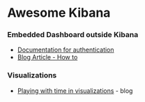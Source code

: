 # Awesome Kibana

### Embedded Dashboard outside Kibana
* [Documentation for authentication](https://www.elastic.co/guide/en/kibana/current/kibana-authentication.html#embedded-content-authentication)
* [Blog Article - How to](https://www.elastic.co/blog/how-to-embed-kibana-dashboards)

### Visualizations
* [Playing with time in visualizations](https://www.elastic.co/blog/kibana-10-common-questions-formulas-time-series-maps) - blog
